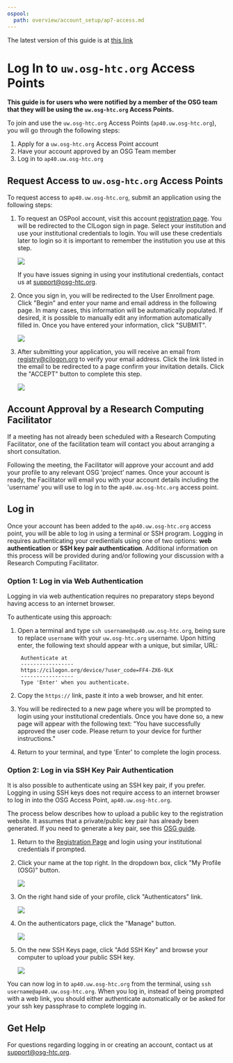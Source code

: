 ```yaml
---
ospool:
  path: overview/account_setup/ap7-access.md
---
```


The latest version of this guide is at [this link](documentation/overview/account_setup/comanage-access/)

# Log In to `uw.osg-htc.org` Access Points

**This guide is for users who were notified by a member of the OSG team that they 
will be using the `uw.osg-htc.org` Access Points.**

To join and use the `uw.osg-htc.org` Access Points (`ap40.uw.osg-htc.org`), you will go through the following steps: 

1. Apply for a `uw.osg-htc.org` Access Point account 
2. Have your account approved by an OSG Team member
3. Log in to `ap40.uw.osg-htc.org`

## Request Access to `uw.osg-htc.org` Access Points

To request access to `ap40.uw.osg-htc.org`, submit an application using the following steps:

1. To request an OSPool account, visit this account [registration page](https://registry.cilogon.org/registry/co_petitions/start/coef:211). You will be redirected to the CILogon sign in page. Select your institution and use your institutional credentials to login. You will use these credentials later to login so it is important to remember the institution you use at this step. 
   
   
      <img src="../../../assets/ap7-images/cilogon.png" class= "img-fluid"/>
   
   
   If you have issues signing in using your institutional credentials, contact us at [support@osg-htc.org](mailto:support@osg-htc.org).


2. Once you sign in, you will be redirected to the User Enrollment page. Click "Begin" and enter your name and email address in the following page. In many cases, this information will be automatically populated. If desired, it is possible to manually edit any information automatically filled in. Once you have entered your information, click "SUBMIT".


      <img src="../../../assets/ap7-images/comanage-enrollment-form.png" class= "img-fluid"/>

3. After submitting your application, you will receive an email from [registry@cilogon.org](mailto:registry@cilogon.org) to verify your email address. Click the link listed in the email to be redirected to a page confirm your invitation details. Click the "ACCEPT" button to complete this step.


      <img src="../../../assets/ap7-images/comanage-email-verification-form.png" class= "img-fluid"/>
   

## Account Approval by a Research Computing Facilitator

If a meeting has not already been scheduled with a Research Computing Facilitator, one of the facilitation team will contact you about arranging a short consultation. 

Following the meeting, the Facilitator will approve your account and add your profile to any relevant OSG ‘project’ names. Once your account is ready, the Facilitator will email you with your account details including the 'username' you will use to log in to the `ap40.uw.osg-htc.org` access point. 

## Log in

Once your account has been added to the `ap40.uw.osg-htc.org` access point, you will be able to log in using a terminal or SSH program. Logging in requires authenticating your credientials using one of two options: __web authentication__ or __SSH key pair authentication__. Additional information on this process will be provided during and/or following your discussion with a Research Computing Facilitator.


### Option 1: Log in via Web Authentication

Logging in via web authentication requires no preparatory steps beyond having access to an internet browser. 

To authenticate using this approach: 

1. Open a terminal and type `ssh username@ap40.uw.osg-htc.org`, being sure to replace `username` with your `uw.osg-htc.org` username. Upon hitting enter, the following text should appear with a unique, but similar, URL: 


        Authenticate at
        -----------------
        https://cilogon.org/device/?user_code=FF4-ZX6-9LK
        -----------------
        Type 'Enter' when you authenticate.


2. Copy the `https://` link, paste it into a web browser, and hit enter.  

3. You will be redirected to a new page where you will be prompted to login using your institutional credentials. Once you have done so, a new page will appear with the following text: "You have successfully approved the user code. Please return to your device for further instructions."

4. Return to your terminal, and type 'Enter' to complete the login process. 


### Option 2: Log in via SSH Key Pair Authentication

It is also possible to authenticate using an SSH key pair, if you prefer. Logging in using SSH keys does not require access to an internet browser to log in into the OSG Access Point, `ap40.uw.osg-htc.org`. 

The process below describes how to upload a public key to the registration website. It assumes that a private/public key pair has already been generated. If you need to generate a key pair, see this [OSG guide](../generate-add-sshkey). 

1. Return to the [Registration Page](https://registry.cilogon.org/registry/auth/logout) and login using your institutional credentials if prompted.

2. Click your name at the top right. In the dropdown box, click "My Profile (OSG)" button.

      <img src="../../../assets/ap7-images/ssh-homepage-dropdown.png" class= "img-fluid"/>

3. On the right hand side of your profile, click "Authenticators" link.

      <img src="../../../assets/ap7-images/ssh-edit-profile.png" class= "img-fluid"/>

4. On the authenticators page, click the "Manage" button.

      <img src="../../../assets/ap7-images/ssh-authenticator-select.png" class= "img-fluid"/>

5. On the new SSH Keys page, click "Add SSH Key" and browse your computer to upload your public SSH key.

      <img src="../../../assets/ap7-images/ssh-key-list.png" class= "img-fluid"/>

You can now log in to `ap40.uw.osg-htc.org` from the terminal, using `ssh username@ap40.uw.osg-htc.org`. When you log in, instead of being prompted with a web link, you should either authenticate automatically or be asked for your ssh key passphrase to complete logging in.


## Get Help

For questions regarding logging in or creating an account, contact us at [support@osg-htc.org](mailto:support@osg-htc.org).
